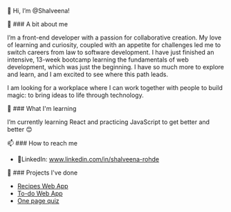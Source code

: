 👋 Hi, I’m @Shalveena!

👀 ### A bit about me

I’m a front-end developer with a passion for collaborative creation. My love of learning and curiosity, coupled with an appetite for challenges led me to switch careers from law to software development. I have just finished an intensive, 13-week bootcamp learning the fundamentals of web development, which was just the beginning. I have so much more to explore and learn, and I am excited to see where this path leads.

I am looking for a workplace where I can work together with people to build magic: to bring ideas to life through technology.

🌱 ### What I'm learning

I’m currently learning React and practicing JavaScript to get better and better 😊

📫 ### How to reach me

- 🔗LinkedIn: www.linkedin.com/in/shalveena-rohde

🔨 ### Projects I've done

- [Recipes Web App](https://github.com/Shalveena/jwd-recipesapp)
- [To-do Web App](https://github.com/Shalveena/jwdfinalproject)
- [One page quiz](https://github.com/Shalveena/jwd-js-assessment)

<!---
Shalveena/Shalveena is a ✨ special ✨ repository because its `README.md` (this file) appears on your GitHub profile.
You can click the Preview link to take a look at your changes.
--->

